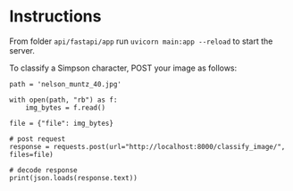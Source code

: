 # Instructions
From folder `api/fastapi/app` run `uvicorn main:app --reload` to start the server.

To classify a Simpson character, POST your image as follows:

```
path = 'nelson_muntz_40.jpg'

with open(path, "rb") as f:
    img_bytes = f.read()

file = {"file": img_bytes}

# post request
response = requests.post(url="http://localhost:8000/classify_image/", files=file)

# decode response
print(json.loads(response.text))
```
